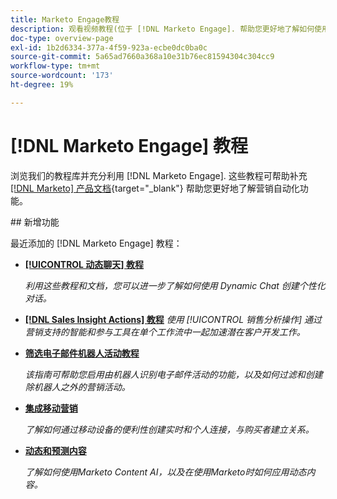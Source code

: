 ```yaml
---
title: Marketo Engage教程
description: 观看视频教程(位于 [!DNL Marketo Engage]. 帮助您更好地了解如何使用营销自动化功能等内容。
doc-type: overview-page
exl-id: 1b2d6334-377a-4f59-923a-ecbe0dc0ba0c
source-git-commit: 5a65ad7660a368a10e31b76ec81594304c304cc9
workflow-type: tm+mt
source-wordcount: '173'
ht-degree: 19%

---
```


# [!DNL Marketo Engage] 教程

浏览我们的教程库并充分利用 [!DNL Marketo Engage]. 这些教程可帮助补充 [[!DNL Marketo] 产品文档](https://experienceleague.adobe.com/docs/marketo/using/home.html){target="_blank"} 帮助您更好地了解营销自动化功能。

<div id="whats-new-section">
## 新增功能

最近添加的 [!DNL Marketo Engage] 教程：

* **[[!UICONTROL 动态聊天]  教程](dynamic-chat/dynamic-chat-overview.md)**

   _利用这些教程和文档，您可以进一步了解如何使用 Dynamic Chat 创建个性化对话。_

* **[[!DNL Sales Insight Actions] 教程](/help/sales-insight-actions/overview.md)**
   _使用 [!UICONTROL 销售分析操作] 通过营销支持的智能和参与工具在单个工作流中一起加速潜在客户开发工作。_

* **[筛选电子邮件机器人活动教程](filtering-email-bot-activities/setup.md)**

   _该指南可帮助您启用由机器人识别电子邮件活动的功能，以及如何过滤和创建除机器人之外的营销活动。_

* **[集成移动营销](cross-channel-marketing/mobile-marketing-learn.md)**

   _了解如何通过移动设备的便利性创建实时和个人连接，与购买者建立关系。_

* **[动态和预测内容](email-marketing/dynamic-and-predictive-content-learn.md)**

   _了解如何使用Marketo Content AI，以及在使用Marketo时如何应用动态内容。_

</div>
<div id="recs-overview-body-1"></div>
<div id="recs-overview-body-2"></div>
<div id="recs-overview-body-3"></div>
<div id="recs-overview-body-4"></div>
<div id="recs-overview-body-5"></div>
<div id="recs-overview-body-6"></div>
